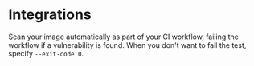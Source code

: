 # Integrations
Scan your image automatically as part of your CI workflow, failing the workflow if a vulnerability is found. When you don't want to fail the test, specify `--exit-code 0`.

